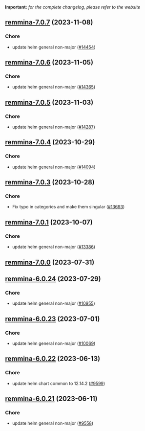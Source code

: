 **Important:**
*for the complete changelog, please refer to the website*




## [remmina-7.0.7](https://github.com/truecharts/charts/compare/remmina-7.0.6...remmina-7.0.7) (2023-11-08)

### Chore

- update helm general non-major ([#14454](https://github.com/truecharts/charts/issues/14454))
  
  


## [remmina-7.0.6](https://github.com/truecharts/charts/compare/remmina-7.0.5...remmina-7.0.6) (2023-11-05)

### Chore

- update helm general non-major ([#14365](https://github.com/truecharts/charts/issues/14365))
  
  


## [remmina-7.0.5](https://github.com/truecharts/charts/compare/remmina-7.0.4...remmina-7.0.5) (2023-11-03)

### Chore

- update helm general non-major ([#14287](https://github.com/truecharts/charts/issues/14287))
  
  


## [remmina-7.0.4](https://github.com/truecharts/charts/compare/remmina-7.0.3...remmina-7.0.4) (2023-10-29)

### Chore

- update helm general non-major ([#14094](https://github.com/truecharts/charts/issues/14094))
  
  


## [remmina-7.0.3](https://github.com/truecharts/charts/compare/remmina-7.0.1...remmina-7.0.3) (2023-10-28)

### Chore

- Fix typo in categories and make them singular ([#13693](https://github.com/truecharts/charts/issues/13693))
  
  


## [remmina-7.0.1](https://github.com/truecharts/charts/compare/remmina-7.0.0...remmina-7.0.1) (2023-10-07)

### Chore

- update helm general non-major ([#13386](https://github.com/truecharts/charts/issues/13386))
  
  



## [remmina-7.0.0](https://github.com/truecharts/charts/compare/remmina-6.0.24...remmina-7.0.0) (2023-07-31)




## [remmina-6.0.24](https://github.com/truecharts/charts/compare/remmina-6.0.23...remmina-6.0.24) (2023-07-29)

### Chore

- update helm general non-major ([#10955](https://github.com/truecharts/charts/issues/10955))
  
  


## [remmina-6.0.23](https://github.com/truecharts/charts/compare/remmina-6.0.22...remmina-6.0.23) (2023-07-01)

### Chore

- update helm general non-major ([#10069](https://github.com/truecharts/charts/issues/10069))
  
  


## [remmina-6.0.22](https://github.com/truecharts/charts/compare/remmina-6.0.21...remmina-6.0.22) (2023-06-13)

### Chore

- update helm chart common to 12.14.2 ([#9599](https://github.com/truecharts/charts/issues/9599))
  
  


## [remmina-6.0.21](https://github.com/truecharts/charts/compare/remmina-6.0.20...remmina-6.0.21) (2023-06-11)

### Chore

- update helm general non-major ([#9558](https://github.com/truecharts/charts/issues/9558))
  
